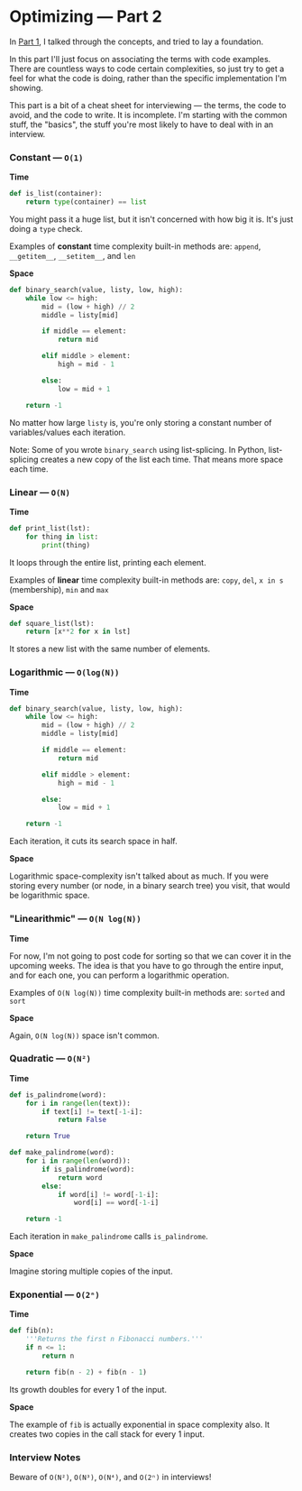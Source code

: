 # Optimizing — Part 2

In [Part 1](https://github.com/reeddunkle/Codjo/blob/master/Talking_Points/Optimizing_Part1.md), I talked through the concepts, and tried to lay a foundation.

In this part I'll just focus on associating the terms with code examples. There are countless ways to code certain complexities, so just try to get a feel for what the code is doing, rather than the specific implementation I'm showing.

This part is a bit of a cheat sheet for interviewing — the terms, the code to avoid, and the code to write. It is incomplete. I'm starting with the common stuff, the "basics", the stuff you're most likely to have to deal with in an interview.

### Constant — `O(1)`

**Time**

```python
def is_list(container):
    return type(container) == list
```

You might pass it a huge list, but it isn't concerned with how big it is. It's just doing a `type` check.

Examples of **constant** time complexity built-in methods are:
`append`, `__getitem__`, `__setitem__`, and `len`

**Space**

```python
def binary_search(value, listy, low, high):
    while low <= high:
        mid = (low + high) // 2
        middle = listy[mid]

        if middle == element:
            return mid

        elif middle > element:
            high = mid - 1

        else:
            low = mid + 1

    return -1
```

No matter how large `listy` is, you're only storing a constant number of variables/values each iteration.

Note: Some of you wrote `binary_search` using list-splicing. In Python, list-splicing creates a new copy of the list each time. That means more space each time.

### Linear — `O(N)`

**Time**

```python
def print_list(lst):
    for thing in list:
        print(thing)
```

It loops through the entire list, printing each element.

Examples of **linear** time complexity built-in methods are:
`copy`, `del`, `x in s` (membership), `min` and `max`

**Space**

```python
def square_list(lst):
    return [x**2 for x in lst]
```

It stores a new list with the same number of elements.

### Logarithmic — `O(log(N))`

**Time**

```python
def binary_search(value, listy, low, high):
    while low <= high:
        mid = (low + high) // 2
        middle = listy[mid]

        if middle == element:
            return mid

        elif middle > element:
            high = mid - 1

        else:
            low = mid + 1

    return -1
```

Each iteration, it cuts its search space in half.

**Space**

Logarithmic space-complexity isn't talked about as much. If you were storing every number (or node, in a binary search tree) you visit, that would be logarithmic space.

### "Linearithmic" — `O(N log(N))`

**Time**

For now, I'm not going to post code for sorting so that we can cover it in the upcoming weeks. The idea is that you have to go through the entire input, and for each one, you can perform a logarithmic operation.

Examples of `O(N log(N))` time complexity built-in methods are:
`sorted` and `sort`

**Space**

Again, `O(N log(N))` space isn't common.

### Quadratic — `O(N²)`

**Time**

```python
def is_palindrome(word):
    for i in range(len(text)):
        if text[i] != text[-1-i]:
            return False

    return True

def make_palindrome(word):
    for i in range(len(word)):
        if is_palindrome(word):
            return word
        else:
            if word[i] != word[-1-i]:
                word[i] == word[-1-i]

    return -1
```

Each iteration in `make_palindrome` calls `is_palindrome`.

**Space**

Imagine storing multiple copies of the input.

### Exponential — `O(2ⁿ)`

**Time**

```python
def fib(n):
    '''Returns the first n Fibonacci numbers.'''
    if n <= 1:
        return n

    return fib(n - 2) + fib(n - 1)
```

Its growth doubles for every 1 of the input.

**Space**

The example of `fib` is actually exponential in space complexity also. It creates two copies in the call stack for every 1 input.


### Interview Notes
Beware of `O(N²)`, `O(N³)`, `O(N⁴)`, and `O(2ⁿ)` in interviews!
